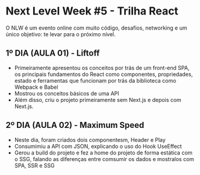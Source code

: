 # Next Level Week #5 - Trilha React
O NLW é um evento online com muito código, desafios, networking e um único objetivo: te levar para o próximo nível.

## 1º DIA (AULA 01) - Liftoff
- Primeiramente apresentou os conceitos por trás de um front-end SPA, os principais fundamentos do React como componentes, propriedades, estado e ferramentas que funcionam por trás da biblioteca como Webpack e Babel
- Mostrou os conceitos básicos de uma API
- Além disso, criu o projeto primeiramente sem Next.js e depois com Next.js.

## 2º DIA (AULA 02) - Maximum Speed
- Neste dia, foram criados dois componentesm, Header e Play
- Consumimiu a API com JSON, explicando o uso do Hook UseEffect
- Gerou a build do projeto e fez a home do projeto de forma estática com o SSG, falando as diferenças entre comsumir os dados e mostralos com SPA, SSR e SSG

